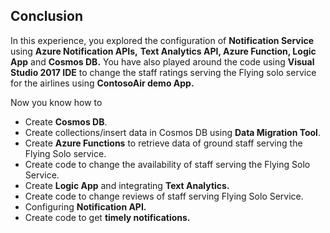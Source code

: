 ## Conclusion

In this experience, you explored the configuration of **Notification Service** using **Azure Notification APIs,**  **Text Analytics API, Azure Function, Logic App** and **Cosmos DB.** You have also played around the code using **Visual Studio 2017 IDE** to change the staff ratings serving the Flying solo service for the airlines using **ContosoAir demo App.**

Now you know how to

- Create **Cosmos DB**.
- Create collections/insert data in Cosmos DB using **Data Migration Tool**.
- Create **Azure Functions** to retrieve data of ground staff serving the Flying Solo service.
- Create code to change the availability of staff serving the Flying Solo Service.
- Create **Logic App** and integrating **Text Analytics.**
- Create code to change reviews of staff serving Flying Solo Service.
- Configuring **Notification API.**
- Create code to get **timely notifications.**